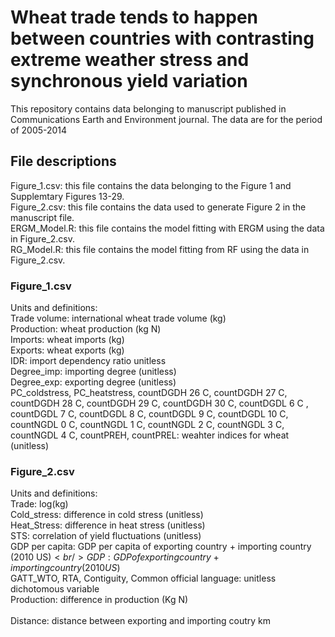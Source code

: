 # Wheat trade tends to happen between countries with contrasting extreme weather stress and synchronous yield variation

This repository contains data belonging to manuscript published in Communications Earth and Environment journal.
The data are for the period of 2005-2014

## File descriptions <br />
Figure_1.csv: this file contains the data belonging to the Figure 1 and Supplemtary Figures 13-29. <br />
Figure_2.csv: this file contains the data used to generate Figure 2 in the manuscript file. <br />
ERGM_Model.R: this file contains the model fitting with ERGM using the data in Figure_2.csv. <br />
RG_Model.R: this file contains the model fitting from RF using the data in Figure_2.csv.<br />


### Figure_1.csv <br />
Units and definitions: <br />
Trade volume: international wheat trade volume (kg) <br />
Production: wheat production (kg N) <br />
Imports: wheat imports (kg) <br />
Exports: wheat exports (kg)	<br />
IDR: import dependency ratio unitless <br />
Degree_imp: importing degree (unitless)	 <br />
Degree_exp:	exporting degree (unitless) <br />
PC_coldstress,	PC_heatstress,	countDGDH 26 C,	countDGDH 27 C,	countDGDH 28 C,	countDGDH 29 C,	countDGDH 30 C,	countDGDL 6 C	, countDGDL 7 C,
countDGDL 8 C,	countDGDL 9 C,	countDGDL 10 C,	countNGDL 0 C,	countNGDL 1 C,	countNGDL 2 C,	countNGDL 3 C,	countNGDL 4 C,	countPREH,	countPREL: weahter indices for wheat (unitless) <br />


### Figure_2.csv <br />
Units and definitions: <br />
Trade: log(kg) <br />
Cold_stress: difference in cold stress (unitless)	<br />
Heat_Stress: difference in heat stress (unitless)	<br />
STS: correlation of yield fluctuations (unitless) <br />
GDP per capita: GDP per capita of exporting country + importing country (2010 US$) <br />
GDP: GDP of exporting country + importing country (2010 US$)	 <br />
GATT_WTO, RTA, Contiguity, Common official language: unitless dichotomous variable <br />
Production: difference in production (Kg N)	<br />	
Distance: distance between exporting and importing coutry km		<br />
